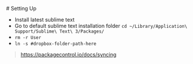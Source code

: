 # Setting Up

* Install latest sublime text
* Go to default sublime text installation folder `cd ~/Library/Application\ Support/Sublime\ Text\ 3/Packages/`
* `rm -r User`
* `ln -s #dropbox-folder-path-here`

> https://packagecontrol.io/docs/syncing
